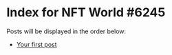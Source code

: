 # Index for NFT World #6245
Posts will be displayed in the order below:

- [Your first post](./001-first.md)

